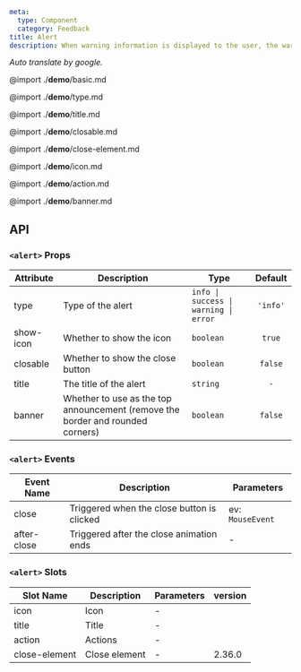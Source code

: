 ```yaml
meta:
  type: Component
  category: Feedback
title: Alert
description: When warning information is displayed to the user, the warning prompt is used to display the information that needs attention.
```

*Auto translate by google.*

@import ./__demo__/basic.md

@import ./__demo__/type.md

@import ./__demo__/title.md

@import ./__demo__/closable.md

@import ./__demo__/close-element.md

@import ./__demo__/icon.md

@import ./__demo__/action.md

@import ./__demo__/banner.md

## API


### `<alert>` Props

|Attribute|Description|Type|Default|
|---|---|---|:---:|
|type|Type of the alert|`info \| success \| warning \| error`|`'info'`|
|show-icon|Whether to show the icon|`boolean`|`true`|
|closable|Whether to show the close button|`boolean`|`false`|
|title|The title of the alert|`string`|`-`|
|banner|Whether to use as the top announcement (remove the border and rounded corners)|`boolean`|`false`|
### `<alert>` Events

|Event Name|Description|Parameters|
|---|---|---|
|close|Triggered when the close button is clicked|ev: `MouseEvent`|
|after-close|Triggered after the close animation ends|-|
### `<alert>` Slots

|Slot Name|Description|Parameters|version|
|---|---|---|:---|
|icon|Icon|-||
|title|Title|-||
|action|Actions|-||
|close-element|Close element|-|2.36.0|


